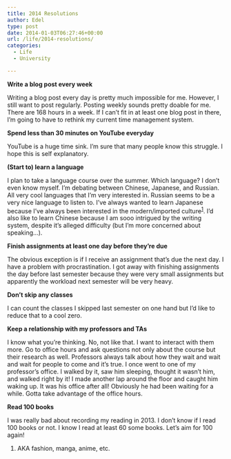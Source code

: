 ```yaml
---
title: 2014 Resolutions
author: Edel
type: post
date: 2014-01-03T06:27:46+00:00
url: /life/2014-resolutions/
categories:
  - Life
  - University

---
```

**Write a blog post every week**
  
Writing a blog post every day is pretty much impossible for me. However, I still want to post regularly. Posting weekly sounds pretty doable for me. There are 168 hours in a week. If I can&#8217;t fit in at least one blog post in there, I&#8217;m going to have to rethink my current time management system.

**Spend less than 30 minutes on YouTube everyday**
  
YouTube is a huge time sink. I&#8217;m sure that many people know this struggle. I hope this is self explanatory.

**(Start to) learn a language**
  
I plan to take a language course over the summer. Which language? I don&#8217;t even know myself. I&#8217;m debating between Chinese, Japanese, and Russian. All very cool languages that I&#8217;m very interested in. Russian seems to be a very nice language to listen to. I&#8217;ve always wanted to learn Japanese because I&#8217;ve always been interested in the modern/imported culture<sup class="footnote"><a href="#foot_ajs-fn-id_1-396" id="back_ajs-fn-id_1-396">1</a></sup>. I&#8217;d also like to learn Chinese because I am sooo intrigued by the writing system, despite it&#8217;s alleged difficulty (but I&#8217;m more concerned about speaking&#8230;).

**Finish assignments at least one day before they&#8217;re due**
  
The obvious exception is if I receive an assignment that&#8217;s due the next day. I have a problem with procrastination. I got away with finishing assignments the day before last semester because they were very small assignments but apparently the workload next semester will be very heavy.

**Don&#8217;t skip any classes**
  
I can count the classes I skipped last semester on one hand but I&#8217;d like to reduce that to a cool zero.

**Keep a relationship with my professors and TAs**
  
I know what you&#8217;re thinking. No, not like that. I want to interact with them more. Go to office hours and ask questions not only about the course but their research as well. Professors always talk about how they wait and wait and wait for people to come and it&#8217;s true. I once went to one of my professor&#8217;s office. I walked by it, saw him sleeping, thought it wasn&#8217;t him, and walked right by it! I made another lap around the floor and caught him waking up. It was his office after all! Obviously he had been waiting for a while. Gotta take advantage of the office hours.

**Read 100 books**
  
I was really bad about recording my reading in 2013. I don&#8217;t know if I read 100 books or not. I know I read at least 60 some books. Let&#8217;s aim for 100 again!

<ol class="footnote">
  <li>
    <a id="foot_ajs-fn-id_1-396"></a>AKA fashion, manga, anime, etc.&nbsp;&nbsp;<a class="ajs-back-link" href="#back_ajs-fn-id_1-396"></a>
  </li>
</ol>

<div id="ajs-fn-id_1-396" style="display:none;margin:0;" class="ajs-footnote-popup">
  <div>
    AKA fashion, manga, anime, etc.
  </div>
</div>